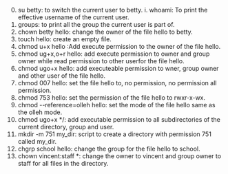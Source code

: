 0. su betty: to switch the current user to betty.
i. whoami: To print the effective username of the current user.
2. groups: to print all the group the current user is part of.
3. chown betty hello: change the owner of the file hello to betty.
4. touch hello: create an empty file.
5. chmod u+x hello :Add execute permission to the owner of the file hello.
6. chmod ug+x,o+r hello: add execute permission to owner and group owner while read permission to other userfor the file hello.
7. chmod ugo+x hello: add executeable permission to wner, group owner and other user of the file hello.
8. chmod 007 hello: set the file hello to, no permission, no permission all permission.
9. chmod 753 hello: set the permission of the file hello to rwxr-x-wx.
10. chmod --reference=olleh hello: set the mode of the file hello same as the olleh mode.
11. chmod ugo+x */: add executable permission to all subdirectories of the current directory, group and user.
12. mkdir -m 751 my_dir: script to create a directory with permission 751 called my_dir.
13. chgrp school hello: change the group for the file hello to school.
14. chown vincent:staff *: change the owner to vincent and group owner to staff for all files in the directory.

